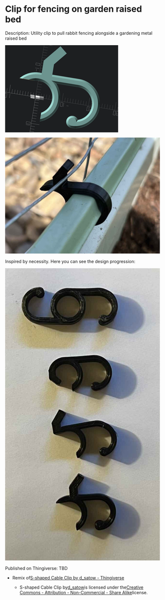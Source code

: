 Clip for fencing on garden raised bed
=====================================

Description: Utility clip to pull rabbit fencing alongside a gardening metal raised bed

![object render](img/object_render.png)

![object render](img/clipped_into_bed_liner.jpg)

Inspired by necessity. Here you can see the design progression:

![object render](img/design_iterations.jpg)

Published on Thingiverse: TBD

-	Remix of[S-shaped Cable Clip by d_satow - Thingiverse](https://www.thingiverse.com/thing:2812983)

	-	S-shaped Cable Clip by[d_satow](https://www.thingiverse.com/d_satow)is licensed under the[Creative Commons - Attribution - Non-Commercial - Share Alike](https://creativecommons.org/licenses/by-nc-sa/4.0/)license.
